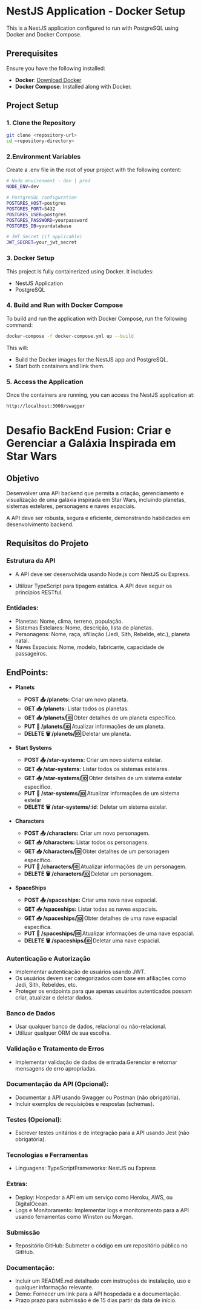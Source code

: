 # NestJS Application - Docker Setup

This is a NestJS application configured to run with PostgreSQL using Docker and Docker Compose.

## Prerequisites

Ensure you have the following installed:

- **Docker**: [Download Docker](https://www.docker.com/get-started)
- **Docker Compose**: Installed along with Docker.

## Project Setup

### 1. Clone the Repository

```bash
git clone <repository-url>
cd <repository-directory>
```

### 2.Environment Variables
Create a .env file in the root of your project with the following content:

```bash
# Node environment - dev | prod
NODE_ENV=dev

# PostgreSQL configuration
POSTGRES_HOST=postgres
POSTGRES_PORT=5432
POSTGRES_USER=postgres
POSTGRES_PASSWORD=yourpassword
POSTGRES_DB=yourdatabase

# JWT Secret (if applicable)
JWT_SECRET=your_jwt_secret
```

### 3. Docker Setup
This project is fully containerized using Docker. It includes:

- NestJS Application
- PostgreSQL

### 4. Build and Run with Docker Compose
To build and run the application with Docker Compose, run the following command:

```bash
docker-compose -f docker-compose.yml up --build
```

This will:

- Build the Docker images for the NestJS app and PostgreSQL.
- Start both containers and link them.

### 5. Access the Application

Once the containers are running, you can access the NestJS application at:

```bash
http://localhost:3000/swagger
```





# Desafio BackEnd Fusion: **Criar** e **Gerenciar** a Galáxia Inspirada em Star Wars

## Objetivo
Desenvolver uma API backend que permita a criação, gerenciamento e visualização de uma galáxia inspirada em Star Wars, incluindo planetas, sistemas estelares, personagens e naves espaciais.

A API deve ser robusta, segura e eficiente, demonstrando habilidades em desenvolvimento backend.

## Requisitos do Projeto

### Estrutura da API
- A API deve ser desenvolvida usando Node.js com NestJS ou Express.

- Utilizar TypeScript para tipagem estática. A API deve seguir os princípios RESTful.

### Entidades:
- Planetas: Nome, clima, terreno, população.
- Sistemas Estelares: Nome, descrição, lista de planetas.
- Personagens: Nome, raça, afiliação (Jedi, Sith, Rebelde, etc.), planeta natal.
- Naves Espaciais: Nome, modelo, fabricante, capacidade de passageiros.

## EndPoints:

- **Planets**
  - **POST 📤 /planets:** Criar um novo planeta.
  - **GET 📥 /planets:** Listar todos os planetas.
  - **GET 📥 /planets/:id:** Obter detalhes de um planeta específico.
  - **PUT 🔄 /planets/:id:** Atualizar informações de um planeta.
  - **DELETE 🗑 /planets/:id:** Deletar um planeta.

- **Start Systems**
  - **POST 📤 /star-systems:** Criar um novo sistema estelar.
  - **GET 📥 /star-systems:** Listar todos os sistemas estelares.
  - **GET 📥 /star-systems/:id:** Obter detalhes de um sistema estelar específico.
  - **PUT 🔄 /star-systems/:id:** Atualizar informações de um sistema estelar
  - **DELETE 🗑 /star-systems/:id**: Deletar um sistema estelar.

- **Characters**
  - **POST 📤 /characters:** Criar um novo personagem.
  - **GET 📥 /characters:** Listar todos os personagens.
  - **GET 📥 /characters/:id:** Obter detalhes de um personagem específico.
  - **PUT 🔄 /characters/:id:** Atualizar informações de um personagem.
  - **DELETE 🗑 /characters/:id:** Deletar um personagem.

- **SpaceShips**
  - **POST 📤 /spaceships:** Criar uma nova nave espacial.
  - **GET 📥 /spaceships:** Listar todas as naves espaciais.
  - **GET 📥 /spaceships/:id:** Obter detalhes de uma nave espacial específica.
  - **PUT 🔄 /spaceships/:id:** Atualizar informações de uma nave espacial.
  - **DELETE 🗑 /spaceships/:id:** Deletar uma nave espacial.

### Autenticação e Autorização
- Implementar autenticação de usuários usando JWT.
- Os usuários devem ser categorizados com base em afiliações como Jedi, Sith, Rebeldes, etc.
- Proteger os endpoints para que apenas usuários autenticados possam criar, atualizar e deletar dados.

### Banco de Dados
- Usar qualquer banco de dados, relacional ou não-relacional.
- Utilizar qualquer ORM de sua escolha.

### Validação e Tratamento de Erros
- Implementar validação de dados de entrada.Gerenciar e retornar mensagens de erro apropriadas.

### Documentação da API (Opcional):
- Documentar a API usando Swagger ou Postman (não obrigatória).
- Incluir exemplos de requisições e respostas (schemas).

### Testes (Opcional):
- Escrever testes unitários e de integração para a API usando Jest (não obrigatória).

### Tecnologias e Ferramentas
- Linguagens: TypeScriptFrameworks: NestJS ou Express

### Extras:
- Deploy: Hospedar a API em um serviço como Heroku, AWS, ou DigitalOcean.
- Logs e Monitoramento: Implementar logs e monitoramento para a API usando ferramentas como Winston ou Morgan.

### Submissão
- Repositório GitHub: Submeter o código em um repositório público no GitHub.

### Documentação:
- Incluir um README.md detalhado com instruções de instalação, uso e qualquer informação relevante.
- Demo: Fornecer um link para a API hospedada e a documentação.
- Prazo prazo para submissão é de 15 dias  partir da data de início.